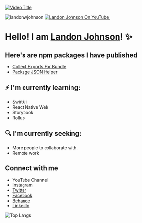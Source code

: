 

[![Video Title](https://res.cloudinary.com/landonwebdev/image/upload/v1699631667/android-hyper-visor-fix_rtxijr.png)
](https://bit.ly/3YLQMZr)

<img src="https://camo.githubusercontent.com/e355d7db758491ad63741e01bf52bc969ea6b6db0bbb26384f2fb5cb5bdbff1f/68747470733a2f2f6b6f6d617265762e636f6d2f67687076632f3f757365726e616d653d736e75666b696e7761266c6162656c3d50726f66696c65253230766965777326636f6c6f723d306537356236267374796c653d666c6174" alt="landonwjohnson" data-canonical-src="https://komarev.com/ghpvc/?username=landonwjohnson&amp;label=Profile%20views&amp;color=0e75b6&amp;style=flat" style="max-width: 100%;">
<a href="https://bit.ly/landonwjohnson-on-youtube" target="\_parent">

<img src="https://img.shields.io/youtube/channel/views/UCSL8U9S-SurzEYi0eHpXkTg" alt="Landon Johnson On YouTube" style="max-width: 100%;">
</>

<a href="https://bit.ly/devlander-discord-invite" target="\_parent">
  <img alt="" src="https://img.shields.io/badge/Discord-Devlander-%235865F2" />
</a>



# Hello! I am  [Landon Johnson](https://www.linkedin.com/in/landonwjohnson/)! ✨

## Here's are npm packages I have published
- [Collect Exports For Bundle](https://github.com/Devlander-Software/collect-exports-for-bundle)
- [Package JSON Helper](https://github.com/Devlander-Software/package-json-helper)

## ⚡ I'm currently learning:

* SwiftUI
* React Native Web
* Storybook
* Rollup

## 🔍 I'm currently seeking:

* More people to collaborate with.
* Remote work

## Connect with me

- [YouTube Channel](https://bit.ly/47otldB)
- [Instagram](https://bit.ly/landonjohnsondev-on-instagram)
- [Twitter](https://bit.ly/landonwjohnson-on-twitter)
- [Facebook](https://bit.ly/landon-design-and-development-facebook)
- [Behance](https://bit.ly/3okz5Ut)
- [LinkedIn](https://bit.ly/landon-johnson-on-linkedin)


![Top Langs](https://github-readme-stats.vercel.app/api/top-langs/?username=landonwjohnson&layout=compact)

